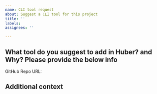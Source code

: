 ```yaml
---
name: CLI tool request
about: Suggest a CLI tool for this project
title: ''
labels: 
assignees: ''

---
```


## What tool do you suggest to add in Huber? and Why? Please provide the below info

GitHub Repo URL: <!-- please update -->

## Additional context

<!-- Add any other context about the request here. -->
